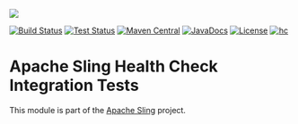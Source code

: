 [<img src="https://sling.apache.org/res/logos/sling.png"/>](https://sling.apache.org)

 [![Build Status](https://builds.apache.org/buildStatus/icon?job=Sling/sling-org-apache-sling-hc-it/master)](https://builds.apache.org/job/Sling/job/sling-org-apache-sling-hc-it/job/master) [![Test Status](https://img.shields.io/jenkins/t/https/builds.apache.org/job/Sling/job/sling-org-apache-sling-hc-it/job/master.svg)](https://builds.apache.org/job/Sling/job/sling-org-apache-sling-hc-it/job/master/test_results_analyzer/) [![Maven Central](https://maven-badges.herokuapp.com/maven-central/org.apache.sling/org.apache.sling.hc.it/badge.svg)](https://search.maven.org/#search%7Cga%7C1%7Cg%3A%22org.apache.sling%22%20a%3A%22org.apache.sling.hc.it%22) [![JavaDocs](https://www.javadoc.io/badge/org.apache.sling/org.apache.sling.hc.it.svg)](https://www.javadoc.io/doc/org.apache.sling/org.apache.sling.hc.it) [![License](https://img.shields.io/badge/License-Apache%202.0-blue.svg)](https://www.apache.org/licenses/LICENSE-2.0) [![hc](https://sling.apache.org/badges/group-hc.svg)](https://github.com/apache/sling-aggregator/blob/master/docs/groups/hc.md)

# Apache Sling Health Check Integration Tests

This module is part of the [Apache Sling](https://sling.apache.org) project.
